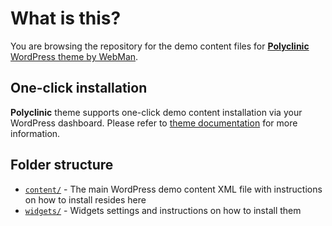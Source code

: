 # What is this?

You are browsing the repository for the demo content files for [**Polyclinic** WordPress theme by WebMan](http://www.webmandesign.eu/polyclinic-wordpress-theme/).


## One-click installation

**Polyclinic** theme supports one-click demo content installation via your WordPress dashboard. Please refer to [theme documentation](https://www.webmandesign.eu/manual/polyclinic/#demo-content) for more information.


## Folder structure

* [`content/`](https://github.com/webmandesign/demo-content/tree/master/polyclinic/content) - The main WordPress demo content XML file with instructions on how to install resides here
* [`widgets/`](https://github.com/webmandesign/demo-content/tree/master/polyclinic/widgets) - Widgets settings and instructions on how to install them
